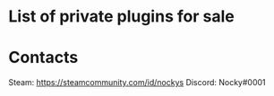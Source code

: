 # List of private plugins for sale

# Contacts
Steam: https://steamcommunity.com/id/nockys
Discord: Nocky#0001
